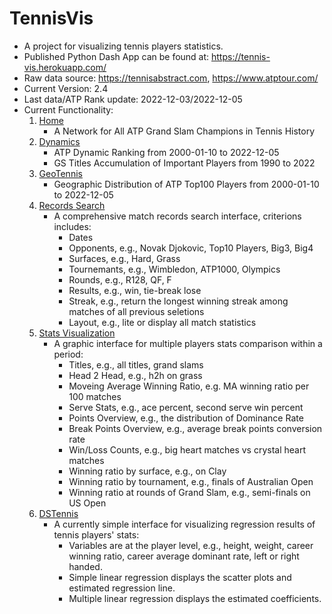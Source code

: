 # TennisVis
 * A project for visualizing tennis players statistics.
 * Published Python Dash App can be found at: https://tennis-vis.herokuapp.com/
 * Raw data source: https://tennisabstract.com, https://www.atptour.com/
 * Current Version: 2.4
 * Last data/ATP Rank update: 2022-12-03/2022-12-05
 * Current Functionality:
    1. [Home](https://tennis-vis.herokuapp.com/)
        - A Network for All ATP Grand Slam Champions in Tennis History
    2. [Dynamics](https://tennis-vis.herokuapp.com/dynamics)
        - ATP Dynamic Ranking from 2000-01-10 to 2022-12-05
        - GS Titles Accumulation of Important Players from 1990 to 2022
    3. [GeoTennis](https://tennis-vis.herokuapp.com/geotennis)
        - Geographic Distribution of ATP Top100 Players from 2000-01-10 to 2022-12-05
    4. [Records Search](https://tennis-vis.herokuapp.com/records)
        - A comprehensive match records search interface, criterions includes:
            - Dates
            - Opponents, e.g., Novak Djokovic, Top10 Players, Big3, Big4
            - Surfaces, e.g., Hard, Grass
            - Tournemants, e.g., Wimbledon, ATP1000, Olympics
            - Rounds, e.g., R128, QF, F
            - Results, e.g., win, tie-break lose
            - Streak, e.g., return the longest winning streak among matches of all previous seletions
            - Layout, e.g., lite or display all match statistics
    5. [Stats Visualization](https://tennis-vis.herokuapp.com/stats)
        - A graphic interface for multiple players stats comparison within a period:
            - Titles, e.g., all titles, grand slams
            - Head 2 Head, e.g., h2h on grass
            - Moveing Average Winning Ratio, e.g. MA winning ratio per 100 matches
            - Serve Stats, e.g., ace percent, second serve win percent
            - Points Overview, e.g., the distribution of Dominance Rate
            - Break Points Overview, e.g., average break points conversion rate
            - Win/Loss Counts, e.g., big heart matches vs crystal heart matches
            - Winning ratio by surface, e.g., on Clay
            - Winning ratio by tournament, e.g., finals of Australian Open
            - Winning ratio at rounds of Grand Slam, e.g., semi-finals on US Open
    6. [DSTennis](https://tennis-vis.herokuapp.com/ds)
        - A currently simple interface for visualizing regression results of tennis players' stats:
            - Variables are at the player level, e.g., height, weight, career winning ratio, career average dominant rate, left or right handed.
            - Simple linear regression displays the scatter plots and estimated regression line.
            - Multiple linear regression displays the estimated coefficients.